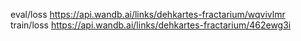 eval/loss https://api.wandb.ai/links/dehkartes-fractarium/wqvivlmr
train/loss https://api.wandb.ai/links/dehkartes-fractarium/462ewg3i